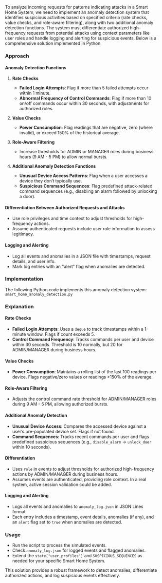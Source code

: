 To analyze incoming requests for patterns indicating attacks in a Smart Home System, we need to implement an anomaly detection system that identifies suspicious activities based on specified criteria (rate checks, value checks, and role-aware filtering), along with two additional anomaly detection functions. The system must differentiate authorized high-frequency requests from potential attacks using context parameters like user roles and handle logging and alerting for suspicious events. Below is a comprehensive solution implemented in Python.

### Approach

#### Anomaly Detection Functions
1. **Rate Checks**
   - **Failed Login Attempts**: Flag if more than 5 failed attempts occur within 1 minute.
   - **Abnormal Frequency of Control Commands**: Flag if more than 10 on/off commands occur within 30 seconds, with adjustments for authorized roles.

2. **Value Checks**
   - **Power Consumption**: Flag readings that are negative, zero (where invalid), or exceed 150% of the historical average.

3. **Role-Aware Filtering**
   - Increase thresholds for ADMIN or MANAGER roles during business hours (9 AM - 5 PM) to allow normal bursts.

4. **Additional Anomaly Detection Functions**
   - **Unusual Device Access Patterns**: Flag when a user accesses a device they don’t typically use.
   - **Suspicious Command Sequences**: Flag predefined attack-related command sequences (e.g., disabling an alarm followed by unlocking a door).

#### Differentiation Between Authorized Requests and Attacks
- Use role privileges and time context to adjust thresholds for high-frequency actions.
- Assume authenticated requests include user role information to assess legitimacy.

#### Logging and Alerting
- Log all events and anomalies in a JSON file with timestamps, request details, and user info.
- Mark log entries with an "alert" flag when anomalies are detected.

### Implementation

The following Python code implements this anomaly detection system:
`smart_home_anomaly_detection.py`

### Explanation

#### Rate Checks
- **Failed Login Attempts**: Uses a `deque` to track timestamps within a 1-minute window. Flags if count exceeds 5.
- **Control Command Frequency**: Tracks commands per user and device within 30 seconds. Threshold is 10 normally, but 20 for ADMIN/MANAGER during business hours.

#### Value Checks
- **Power Consumption**: Maintains a rolling list of the last 100 readings per device. Flags negative/zero values or readings >150% of the average.

#### Role-Aware Filtering
- Adjusts the control command rate threshold for ADMIN/MANAGER roles during 9 AM - 5 PM, allowing authorized bursts.

#### Additional Anomaly Detection
- **Unusual Device Access**: Compares the accessed device against a user’s pre-populated device set. Flags if not found.
- **Command Sequences**: Tracks recent commands per user and flags predefined suspicious sequences (e.g., `disable_alarm` → `unlock_door` within 10 seconds).

#### Differentiation
- Uses `role` in events to adjust thresholds for authorized high-frequency actions by ADMIN/MANAGER during business hours.
- Assumes events are authenticated, providing role context. In a real system, active session validation could be added.

#### Logging and Alerting
- Logs all events and anomalies to `anomaly_log.json` in JSON Lines format.
- Each entry includes a timestamp, event details, anomalies (if any), and an `alert` flag set to `true` when anomalies are detected.

### Usage
- Run the script to process the simulated events.
- Check `anomaly_log.json` for logged events and flagged anomalies.
- Extend the `state["user_profiles"]` and `SUSPICIOUS_SEQUENCES` as needed for your specific Smart Home System.

This solution provides a robust framework to detect anomalies, differentiate authorized actions, and log suspicious events effectively.
